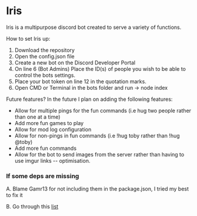 # Iris

Iris is a multipurpose discord bot created to serve a variety of functions.

How to set Iris up:

1. Download the repository
2. Open the config.json file
3. Create a new bot on the Discord Developer Portal
4. On line 6 (Bot Admins) Place the ID(s) of people you wish to be able to control the bots settings.
5. Place your bot token on line 12 in the quotation marks.
6. Open CMD or Terminal in the bots folder and run -> node index

Future features?
In the future I plan on adding the following features:

- Allow for multiple pings for the fun commands (i.e hug two people rather than one at a time)
- Add more fun games to play
- Allow for mod log configuration
- Allow for non-pings in fun commands (i.e !hug toby rather than !hug @toby)
- Add more fun commands
- Allow for the bot to send images from the server rather than having to use imgur links -- optimisation.

### If some deps are missing

A. Blame Gamr13 for not including them in the package.json, I tried my best to fix it

B. Go through this [list](deps.txt)

